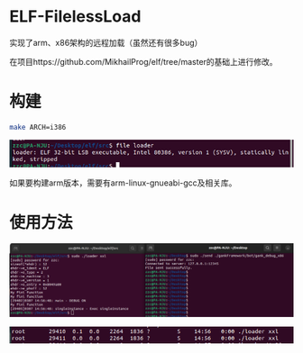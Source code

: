 # ELF-FilelessLoad
实现了arm、x86架构的远程加载（虽然还有很多bug）

在项目https://github.com/MikhailProg/elf/tree/master的基础上进行修改。

# 构建

```bash
make ARCH=i386
```

![image-20250307110542235](./README.assets/image-20250307110542235.png)

如果要构建arm版本，需要有arm-linux-gnueabi-gcc及相关库。

# 使用方法

![image-20250307145845544](./README.assets/image-20250307145845544.png)

![image-20250307145850551](./README.assets/image-20250307145850551.png)
